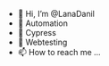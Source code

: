 - 👋 Hi, I’m @LanaDanil
- 👀 Automation
- 🌱 Cypress
- 💞️ Webtesting
- 📫 How to reach me ...

<!---
LanaDanil/LanaDanil is a ✨ special ✨ repository because its `README.md` (this file) appears on your GitHub profile.
You can click the Preview link to take a look at your changes.
--->
